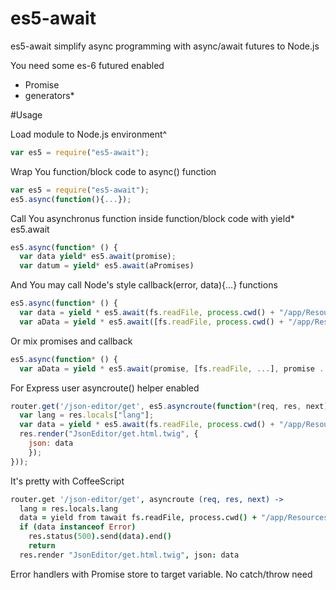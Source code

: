 # es5-await

es5-await simplify async programming with async/await futures to Node.js

You need some es-6 futured enabled
  * Promise
  * generators*

#Usage

Load module to Node.js environment^

``` javascript
var es5 = require("es5-await");
```

Wrap You function/block code to async() function

``` javascript
var es5 = require("es5-await");
es5.async(function(){...});
```

Call You asynchronus function inside function/block code with yield* es5.await


``` javascript
es5.async(function* () {
  var data yield* es5.await(promise);
  var datum = yield* es5.await(aPromises)
```

And You may call Node's style callback(error, data){...} functions

``` javascript
es5.async(function* () {
  var data = yield * es5.await(fs.readFile, process.cwd() + "/app/Resources/translations/messages.json");
  var aData = yield * es5.await([fs.readFile, process.cwd() + "/app/Resources/translations/messages.json"] ...);
```

Or mix promises and callback

``` javascript
es5.async(function* () {
  var aData = yield * es5.await(promise, [fs.readFile, ...], promise ...);
```

For Express user asyncroute() helper enabled

``` javascript
router.get('/json-editor/get', es5.asyncroute(function*(req, res, next) {
  var lang = res.locals["lang"];
  var data = yield * es5.await(fs.readFile, process.cwd() + "/app/Resources/translations/messages." + lang + ".new.json");
  res.render("JsonEditor/get.html.twig", {
    json: data
    });
}));
```

It's pretty with CoffeeScript

``` coffeescript
router.get '/json-editor/get', asyncroute (req, res, next) ->
  lang = res.locals.lang
  data = yield from tawait fs.readFile, process.cwd() + "/app/Resources/translations/messages." + lang + ".new.json"
  if (data instanceof Error)
    res.status(500).send(data).end()
    return
  res.render "JsonEditor/get.html.twig", json: data
```

Error handlers with Promise store to target variable. No catch/throw need
